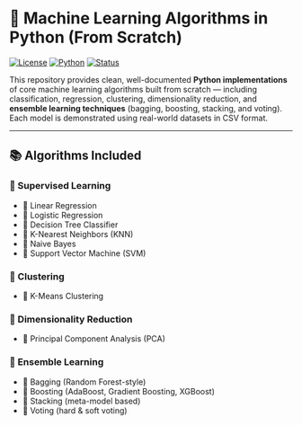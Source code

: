 # 🧠 Machine Learning Algorithms in Python (From Scratch)

[![License](https://img.shields.io/badge/license-MIT-blue.svg)](LICENSE)
[![Python](https://img.shields.io/badge/python-3.8%2B-blue.svg)](https://www.python.org/)
[![Status](https://img.shields.io/badge/status-active-success.svg)]()

This repository provides clean, well-documented **Python implementations** of core machine learning algorithms built from scratch — including classification, regression, clustering, dimensionality reduction, and **ensemble learning techniques** (bagging, boosting, stacking, and voting). Each model is demonstrated using real-world datasets in CSV format.

---

## 📚 Algorithms Included

### 🔹 Supervised Learning
- 🔸 Linear Regression
- 🔸 Logistic Regression
- 🔸 Decision Tree Classifier
- 🔸 K-Nearest Neighbors (KNN)
- 🔸 Naive Bayes
- 🔸 Support Vector Machine (SVM)

### 🔹 Clustering
- 🔸 K-Means Clustering

### 🔹 Dimensionality Reduction
- 🔸 Principal Component Analysis (PCA)

### 🔹 Ensemble Learning
- 🔸 Bagging (Random Forest-style)
- 🔸 Boosting (AdaBoost, Gradient Boosting, XGBoost)
- 🔸 Stacking (meta-model based)
- 🔸 Voting (hard & soft voting)
